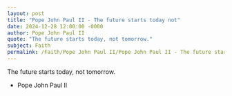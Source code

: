 ```yaml
---
layout: post
title: "Pope John Paul II - The future starts today not"
date: 2024-12-28 12:00:00 -0000
author: Pope John Paul II
quote: "The future starts today, not tomorrow."
subject: Faith
permalink: /Faith/Pope John Paul II/Pope John Paul II - The future starts today not
---
```


The future starts today, not tomorrow.

- Pope John Paul II
